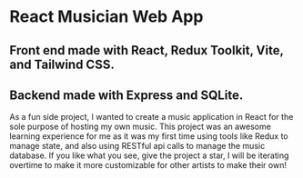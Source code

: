 # React Musician Web App

## Front end made with React, Redux Toolkit, Vite, and Tailwind CSS.

## Backend made with Express and SQLite. 

As a fun side project, I wanted to create a music application in React for the sole purpose of hosting my own music. This project was an awesome learning experience for me as it was my first time using tools like Redux to manage state, and also using RESTful api calls to manage the music database. If you like what you see, give the project a star, I will be iterating overtime to make it more customizable for other artists to make their own! 